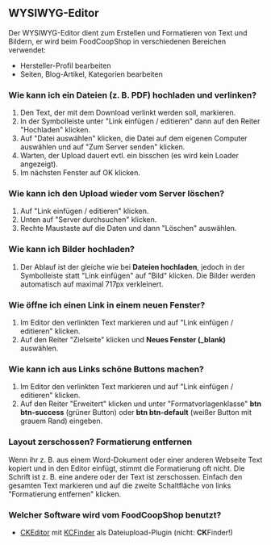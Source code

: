 ## WYSIWYG-Editor

Der WYSIWYG-Editor dient zum Erstellen und Formatieren von Text und Bildern, er wird beim FoodCoopShop in verschiedenen Bereichen verwendet:

* Hersteller-Profil bearbeiten
* Seiten, Blog-Artikel, Kategorien bearbeiten

### Wie kann ich ein Dateien (z. B. PDF) hochladen und verlinken?
1. Den Text, der mit dem Download verlinkt werden soll, markieren.
2. In der Symbolleiste unter "Link einfügen / editieren" dann auf den Reiter "Hochladen" klicken.
3. Auf "Datei auswählen" klicken, die Datei auf dem eigenen Computer auswählen und auf "Zum Server senden" klicken.
4. Warten, der Upload dauert evtl. ein bisschen (es wird kein Loader angezeigt).
5. Im nächsten Fenster auf OK klicken.

### Wie kann ich den Upload wieder vom Server löschen?
1. Auf "Link einfügen / editieren" klicken.
2. Unten auf "Server durchsuchen" klicken.
3. Rechte Maustaste auf die Daten und dann "Löschen" auswählen.

### Wie kann ich Bilder hochladen?
1. Der Ablauf ist der gleiche wie bei **Dateien hochladen**, jedoch in der Symbolleiste statt "Link einfügen" auf "Bild" klicken. Die Bilder werden automatisch auf maximal 717px verkleinert.

### Wie öffne ich einen Link in einem neuen Fenster?
1. Im Editor den verlinkten Text markieren und auf "Link einfügen / editieren" klicken.
2. Auf den Reiter "Zielseite" klicken und **Neues Fenster (_blank)** auswählen.

### Wie kann ich aus Links schöne Buttons machen?
1. Im Editor den verlinkten Text markieren und auf "Link einfügen / editieren" klicken.
2. Auf den Reiter "Erweitert" klicken und unter "Formatvorlagenklasse" **btn btn-success** (grüner Button) oder **btn btn-default** (weißer Button mit grauem Rand) eingeben.

### Layout zerschossen? Formatierung entfernen
Wenn ihr z. B. aus einem Word-Dokument oder einer anderen Webseite Text kopiert und in den Editor einfügt, stimmt die Formatierung oft nicht. Die Schrift ist z. B. eine andere oder der Text ist zerschossen. Einfach den gesamten Text markieren und auf die zweite Schaltfläche von links "Formatierung entfernen" klicken.

### Welcher Software wird vom FoodCoopShop benutzt?
* [CKEditor](https://ckeditor.com/) mit [KCFinder](https://kcfinder.sunhater.com/) als Dateiupload-Plugin (nicht: **CK**Finder!)
